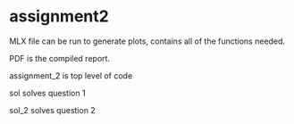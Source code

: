 # assignment2

MLX file can be run to generate plots, contains all of the functions needed.

PDF is the compiled report.

assignment_2 is top level of code

sol solves question 1

sol_2 solves question 2
